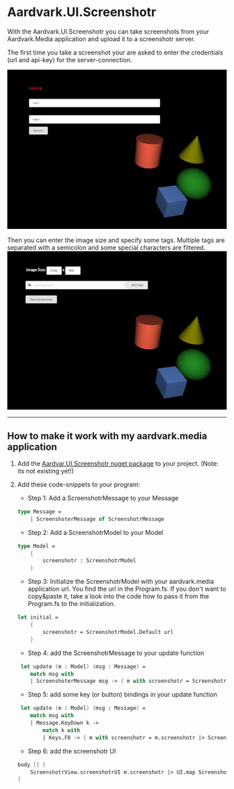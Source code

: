 # Aardvark.UI.Screenshotr

With the Aardvark.UI.Screenshotr you can take screenshots from your Aardvark.Media application and upload it to a screenshotr server.

The first time you take a screenshot your are asked to enter the credentials (url and api-key) for the server-connection. 

![screenshot](images/credentials.JPG)

Then you can enter the image size and specify some tags. Multiple tags are separated with a semicolon and some special characters are filtered.
![screenshot](images/screenshotSettings.JPG)

---

## How to make it work with my aardvark.media application

1. Add the [Aardvar.UI.Screenshotr nuget package](https://www.nuget.org/) to your project. (Note: its not existing yet!)

2. Add these code-snippets to your program:

    * Step 1: Add a ScreenshotrMessage to your Message
    ```fsharp
    type Message =
        | ScreenshoterMessage of ScreenshotrMessage
    ```

    * Step 2: Add a ScreenshotrModel to your Model
    ```fsharp
    type Model =
        {
            screenshotr : ScreenshotrModel 
        }
    ```
    * Step 3: Initialize the ScreenshotrModel with your aardvark.media application url. You find the url in the Program.fs.  If you don't want to copy&paste it, take a look into the code how to pass it from the Program.fs to the initialization. 
    ```fsharp
    let initial = 
        { 
            screenshotr = ScreenshotrModel.Default url 
        }
    ```
    * Step 4: add the ScreenshotrMessage to your update function
    ```fsharp
     let update (m : Model) (msg : Message) =
        match msg with
        | ScreenshoterMessage msg -> { m with screenshotr = ScreenshotrUpdate.update msg m.screenshotr }
    ```
    * Step 5: add some key (or button) bindings in your update function
    ```fsharp
     let update (m : Model) (msg : Message) =
        match msg with
        | Message.KeyDown k -> 
            match k with
            | Keys.F8 -> { m with screenshotr = m.screenshotr |> ScreenshotrUpdate.update ToggleScreenshotUi }
    ```
    * Step 6: add the screenshotr UI 
    ```fsharp
    body [] [
        ScreenshotrView.screenshotrUI m.screenshotr |> UI.map ScreenshoterMessage
    ]
    ```








